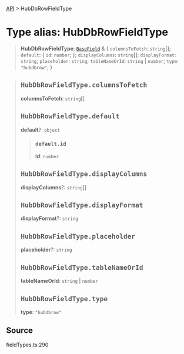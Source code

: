 [API](../index.md) > HubDbRowFieldType

# Type alias: HubDbRowFieldType

> **HubDbRowFieldType**: [`BaseField`](type-alias.BaseField.md) & \{
  `columnsToFetch`: `string`[];
  `default`: \{
    `id`: `number`;
  };
  `displayColumns`: `string`[];
  `displayFormat`: `string`;
  `placeholder`: `string`;
  `tableNameOrId`: `string` \| `number`;
  `type`: `"hubdbrow"`;
 }

> ## `HubDbRowFieldType.columnsToFetch`
>
> **columnsToFetch**: `string`[]
>
> ## `HubDbRowFieldType.default`
>
> **default**?: `object`
>
> > ### `default.id`
> >
> > **id**: `number`
> >
> >
>
> ## `HubDbRowFieldType.displayColumns`
>
> **displayColumns**?: `string`[]
>
> ## `HubDbRowFieldType.displayFormat`
>
> **displayFormat**?: `string`
>
> ## `HubDbRowFieldType.placeholder`
>
> **placeholder**?: `string`
>
> ## `HubDbRowFieldType.tableNameOrId`
>
> **tableNameOrId**: `string` \| `number`
>
> ## `HubDbRowFieldType.type`
>
> **type**: `"hubdbrow"`
>
>

## Source

fieldTypes.ts:290
